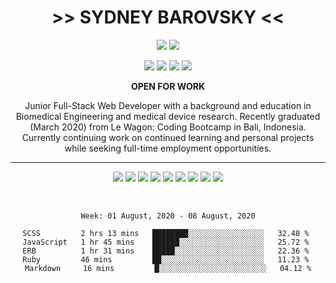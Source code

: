 <div align="center">

# >> SYDNEY BAROVSKY <<

[<img src="https://img.shields.io/badge/portfolio-000000.svg?&style=for-the-badge&logoColor=white" />](https://www.sydneybarovsky.com/)
[<img src="https://img.shields.io/badge/gmail-B23121.svg?&style=for-the-badge&logo=gmail&logoColor=white" />](mailto:sbarovsky@gmail.com/)

[<img src="https://img.shields.io/badge/linkedin-0077B5.svg?&style=for-the-badge&logo=linkedin&logoColor=white" />](https://www.linkedin.com/in/sydneybarovsky/)
[<img src="https://img.shields.io/badge/github-24292E.svg?&style=for-the-badge&logo=github&logoColor=white" />](https://www.github.com/sydneybroccoli)
[<img src="https://img.shields.io/badge/code wars-AC2E22.svg?&style=for-the-badge&logo=codewars&logoColor=white" />](https://www.codewars.com/users/sydneybroccoli)
[<img src="https://img.shields.io/badge/stack overflow-F48024.svg?&style=for-the-badge&logo=stackoverflow&logoColor=white" />](https://stackoverflow.com/users/13605463/sydney-broccoli?tab=profile)

<!-- [<img src="https://img.shields.io/badge/$MESSAGE-$COLOR.svg?&style=for-the-badge&logo=$SIMPLEICONLOGO&logoColor=white" />]($LINK) -->

**OPEN FOR WORK**

Junior Full-Stack Web Developer with a background and education in Biomedical Engineering and medical device research.  Recently graduated (March 2020) from Le Wagon: Coding Bootcamp in Bali, Indonesia.  Currently continuing work on continued learning and personal projects while seeking full-time employment opportunities.

---

[<img src="https://img.shields.io/badge/html5%20-%23E34F26.svg?&style=for-the-badge&logo=html5&logoColor=white"/>](#)
[<img src="https://img.shields.io/badge/css3%20-%231572B6.svg?&style=for-the-badge&logo=css3&logoColor=white"/>](#)
[<img src="https://img.shields.io/badge/javascript%20-%23323330.svg?&style=for-the-badge&logo=javascript&logoColor=%23F7DF1E"/>](#)
[<img src="https://img.shields.io/badge/ruby-%23CC342D.svg?&style=for-the-badge&logo=ruby&logoColor=white"/>](#)
[<img src="https://img.shields.io/badge/react%20-%2320232a.svg?&style=for-the-badge&logo=react&logoColor=%2361DAFB"/>](#)
[<img src="https://img.shields.io/badge/rails%20-%23CC0000.svg?&style=for-the-badge&logo=ruby-on-rails&logoColor=white"/>](#)
[<img src="https://img.shields.io/badge/git%20-%23F05033.svg?&style=for-the-badge&logo=git&logoColor=white"/>](#)
[<img src="https://img.shields.io/badge/github%20-%23121011.svg?&style=for-the-badge&logo=github&logoColor=white"/>](#)
[<img src="https://img.shields.io/badge/heroku%20-%23430098.svg?&style=for-the-badge&logo=heroku&logoColor=white"/>](#)

<br>

<!--START_SECTION:waka-->
```text
Week: 01 August, 2020 - 08 August, 2020

SCSS         2 hrs 13 mins   ████████░░░░░░░░░░░░░░░░░   32.48 % 
JavaScript   1 hr 45 mins    ██████░░░░░░░░░░░░░░░░░░░   25.72 % 
ERB          1 hr 31 mins    █████░░░░░░░░░░░░░░░░░░░░   22.36 % 
Ruby         46 mins         ██░░░░░░░░░░░░░░░░░░░░░░░   11.23 % 
Markdown     16 mins         █░░░░░░░░░░░░░░░░░░░░░░░░   04.12 %
```
<!--END_SECTION:waka-->

<!-- **CURRENT PROJECTS** -->

<!-- [![sydneybroccoli/the-milehigh-club - GitHub](https://gh-card.dev/repos/sydneybroccoli/the-milehigh-club.svg)](https://github.com/sydneybroccoli/the-milehigh-club)
[![josephdriver/right-dose - GitHub](https://gh-card.dev/repos/josephdriver/right-dose.svg)](https://github.com/josephdriver/right-dose)
 -->
</div>

